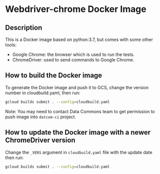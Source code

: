 # Webdriver-chrome Docker Image

## Description

This is a Docker image based on python:3.7, but comes with some other tools:

- Google Chrome: the browser which is used to run the tests.
- ChromeDriver: used to send commands to Google Chrome.

## How to build the Docker image

To generate the Docker image and push it to GCS, change the version number
in cloudbuild.yaml, then run:

```bash
gcloud builds submit . --config=cloudbuild.yaml
```

Note: You may need to contact Data Commons team to get permission to push image
into `datcom-ci` project.

## How to update the Docker image with a newer ChromeDriver version

Change the `_VERS` argument in `cloudbuild.yaml` file with the update date then
run:

```bash
gcloud builds submit . --config=cloudbuild.yaml
```
